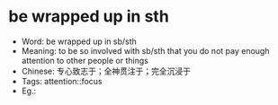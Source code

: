 # be wrapped up in sth

- Word: be wrapped up in sb/sth
- Meaning: to be so involved with sb/sth that you do not pay enough attention to other people or things
- Chinese: 专心致志于；全神贯注于；完全沉浸于
- Tags: attention::focus
- Eg.: 
